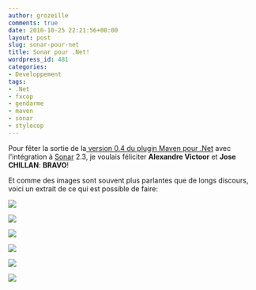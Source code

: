 ```yaml
---
author: grozeille
comments: true
date: 2010-10-25 22:21:56+00:00
layout: post
slug: sonar-pour-net
title: Sonar pour .Net!
wordpress_id: 481
categories:
- Developpement
tags:
- .Net
- fxcop
- gendarme
- maven
- sonar
- stylecop
---
```


Pour fêter la sortie de la[ version 0.4 du plugin Maven pour .Net](http://docs.codehaus.org/display/SONAR/.Net+plugin) avec l'intégration à [Sonar](http://www.sonarsource.org/) 2.3, je voulais féliciter **Alexandre Victoor** et **Jose CHILLAN**: **BRAVO**!

Et comme des images sont souvent plus parlantes que de longs discours, voici un extrait de ce qui est possible de faire:

[![](http://grozeille.files.wordpress.com/2010/10/sonardotnet01.png?w=300)](http://grozeille.files.wordpress.com/2010/10/sonardotnet01.png)

[](http://grozeille.files.wordpress.com/2010/10/sonardotnet01.png)[![](http://grozeille.files.wordpress.com/2010/10/sonardotnet02.png?w=300)](http://grozeille.files.wordpress.com/2010/10/sonardotnet02.png)

[](http://grozeille.files.wordpress.com/2010/10/sonardotnet02.png)[![](http://grozeille.files.wordpress.com/2010/10/sonardotnet03.png?w=300)](http://grozeille.files.wordpress.com/2010/10/sonardotnet03.png)

[![](http://grozeille.files.wordpress.com/2010/10/sonardotnet04.png?w=300)](http://grozeille.files.wordpress.com/2010/10/sonardotnet04.png)

[![](http://grozeille.files.wordpress.com/2010/10/sonardotnet05.png?w=300)](http://grozeille.files.wordpress.com/2010/10/sonardotnet05.png)

[![](http://grozeille.files.wordpress.com/2010/10/sonardotnet06.png?w=300)](http://grozeille.files.wordpress.com/2010/10/sonardotnet06.png)
